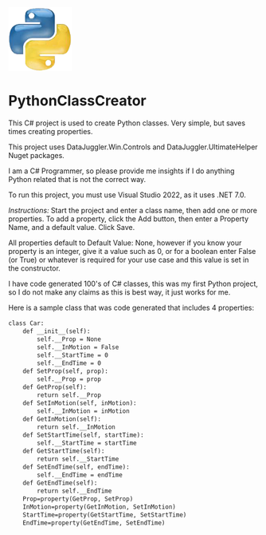 <img src ='https://github.com/DataJuggler/SharedRepo/blob/master/Python.png' height=128 width=128>

# PythonClassCreator
This C# project is used to create Python classes. Very simple, but saves times creating properties.

This project uses DataJuggler.Win.Controls and DataJuggler.UltimateHelper Nuget packages.



I am a C# Programmer, so please provide me insights if I do anything Python related that is not the correct way.

To run this project, you must use Visual Studio 2022, as it uses .NET 7.0.

*Instructions:*
Start the project and enter a class name, then add one or more properties. 
To add a property, click the Add button, then enter a Property Name, and a default value. Click Save.

All properties default to Default Value: None, however if you know your property is an integer, give it a value such as 0, or for a boolean enter False (or True) or whatever is required for your use case and this value is set in the constructor.

I have code generated 100's of C# classes, this was my first Python project, so I do not make any claims as this is best way, it just works for me.

Here is a sample class that was code generated that includes 4 properties:

    class Car:
        def __init__(self):
            self.__Prop = None
            self.__InMotion = False
            self.__StartTime = 0
            self.__EndTime = 0
        def SetProp(self, prop):
            self.__Prop = prop
        def GetProp(self):
            return self.__Prop
        def SetInMotion(self, inMotion):
            self.__InMotion = inMotion
        def GetInMotion(self):
            return self.__InMotion
        def SetStartTime(self, startTime):
            self.__StartTime = startTime
        def GetStartTime(self):
            return self.__StartTime
        def SetEndTime(self, endTime):
            self.__EndTime = endTime
        def GetEndTime(self):
            return self.__EndTime
        Prop=property(GetProp, SetProp)
        InMotion=property(GetInMotion, SetInMotion)
        StartTime=property(GetStartTime, SetStartTime)
        EndTime=property(GetEndTime, SetEndTime)
